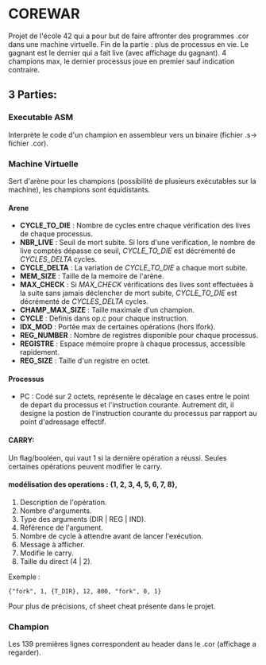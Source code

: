 # COREWAR
Projet de l'école 42 qui a pour but de faire affronter des programmes .cor dans une machine virtuelle. 
   Fin de la partie : plus de processus en vie.
   Le gagnant est le dernier qui a fait live (avec affichage du gagnant).
   4 champions max, le dernier processus joue en premier sauf indication contraire.
## 3 Parties:
 ### Executable ASM
 Interprète le code d'un champion en assembleur vers un binaire (fichier .s-> fichier .cor).
 
 ### Machine Virtuelle 
 Sert d'arène pour les champions (possibilité de plusieurs exécutables sur la machine), les champions sont équidistants.
 
 #### Arene
 * **CYCLE_TO_DIE** : Nombre de cycles entre chaque vérification des lives de chaque processus. 
 * **NBR_LIVE** : Seuil de mort subite. Si lors d'une verification, le nombre de live comptés dépasse ce seuil, *CYCLE_TO_DIE* est décrémenté de *CYCLES_DELTA* cycles.
 * **CYCLE_DELTA** : La variation de *CYCLE_TO_DIE* a chaque mort subite.
 * **MEM_SIZE** : Taille de la memoire de l'arène.
 * **MAX_CHECK** : Si *MAX_CHECK* vérifications des lives sont effectuées à la suite sans jamais déclencher de mort subite, *CYCLE_TO_DIE* est décrémenté de *CYCLES_DELTA* cycles.
 * **CHAMP_MAX_SIZE** : Taille maximale d'un champion.
 * **CYCLE** : Definis dans op.c pour chaque instruction.
 * **IDX_MOD** : Portée max de certaines opérations (hors lfork).
 * **REG_NUMBER** : Nombre de registres disponible pour chaque processus.
 * **REGISTRE** : Espace mémoire propre à chaque processus, accessible rapidement.
 * **REG_SIZE** : Taille d'un registre en octet.
 
 #### Processus
 * PC : Codé sur 2 octets, représente le décalage en cases entre le point de depart du processus et l'instruction courante. Autrement dit, il designe la postion de l'instruction courante du processus par rapport au point d'adressage effectif.
 #### CARRY:
  Un flag/booléen, qui vaut 1 si la dernière opération a réussi. Seules certaines opérations peuvent modifier le carry.
  
 #### modélisation des operations : {1, 2, 3, 4, 5, 6, 7, 8},
 1. Description de l'opération.
 2. Nombre d'arguments.
 3. Type des arguments (DIR | REG | IND).
 4. Référence de l'argument.
 5. Nombre de cycle à attendre avant de lancer l'exécution.
 6. Message à afficher.
 7. Modifie le carry.
 8. Taille du direct (4 | 2).

 Exemple :
 ```
 {"fork", 1, {T_DIR}, 12, 800, "fork", 0, 1}
 ```
 Pour plus de précisions, cf sheet cheat présente dans le projet.

### Champion
Les 139 premières lignes correspondent au header dans le .cor (affichage a regarder).

